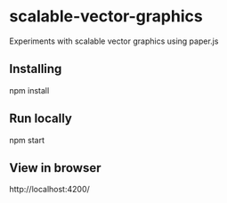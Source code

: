 # scalable-vector-graphics
Experiments with scalable vector graphics using paper.js

## Installing
npm install

## Run locally
npm start

## View in browser
http://localhost:4200/

